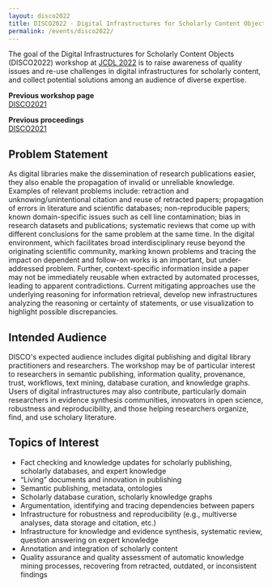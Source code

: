 ```yaml
---
layout: disco2022
title: DISCO2022 - Digital Infrastructures for Scholarly Content Objects at JCDL2022
permalink: /events/disco2022/
---
```

The goal of the Digital Infrastructures for Scholarly Content Objects (DISCO2022) workshop at [JCDL 2022](https://2022.jcdl.org) is to raise awareness of quality issues and re-use challenges in digital infrastructures for scholarly content, and collect potential solutions among an audience of diverse expertise.  

**Previous workshop page**  
[DISCO2021](https://infoqualitylab.org/events/disco2021/)

**Previous proceedings**  
[DISCO2021](http://ceur-ws.org/Vol-2976/)

## Problem Statement
As digital libraries make the dissemination of research publications
easier, they also enable the propagation of invalid or unreliable
knowledge. Examples of relevant problems include: retraction and
unknowing/unintentional citation and reuse of retracted papers;
propagation of errors in literature and scientific databases;
non-reproducible papers; known domain-specific issues such as cell line
contamination; bias in research datasets and publications; systematic
reviews that come up with different conclusions for the same problem at
the same time. In the digital environment, which facilitates broad
interdisciplinary reuse beyond the originating scientific community,
marking known problems and tracing the impact on dependent and follow-on
works is an important, but under-addressed problem. Further,
context-specific information inside a paper may not be immediately
reusable when extracted by automated processes, leading to apparent
contradictions. Current mitigating approaches use the underlying
reasoning for information retrieval, develop new infrastructures
analyzing the reasoning or certainty of statements, or use visualization
to highlight possible discrepancies.

## Intended Audience
DISCO's expected audience includes digital publishing and digital
library practitioners and researchers. The workshop may be of particular
interest to  researchers in semantic publishing, information quality,
provenance, trust, workflows, text mining, database curation, and
knowledge graphs. Users of digital infrastructures may also contribute,
particularly domain researchers in evidence synthesis communities,
innovators in open science, robustness and reproducibility, and those
helping researchers organize, find, and use scholary literature.

## Topics of Interest
-	Fact checking and knowledge updates for scholarly publishing, scholarly databases, and expert knowledge
-	“Living” documents and innovation in publishing
-	Semantic publishing, metadata, ontologies
-	Scholarly database curation, scholarly knowledge graphs
-	Argumentation, identifying and tracing dependencies between papers
-	Infrastructure for robustness and reproducibility (e.g.,  multiverse analyses, data storage and citation, etc.)
-	Infrastructure for knowledge and evidence synthesis, systematic review, question answering on expert knowledge
-	Annotation and integration of scholarly content
-	Quality assurance and quality assessment of automatic knowledge mining processes, recovering from retracted, outdated, or inconsistent findings
